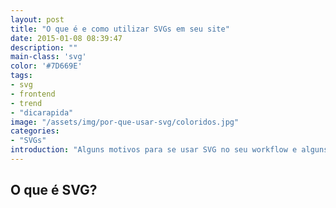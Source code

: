```yaml
---
layout: post
title: "O que é e como utilizar SVGs em seu site"
date: 2015-01-08 08:39:47
description: ""
main-class: 'svg'
color: '#7D669E'
tags:
- svg
- frontend
- trend
- "dicarapida"
image: "/assets/img/por-que-usar-svg/coloridos.jpg"
categories:
- "SVGs"
introduction: "Alguns motivos para se usar SVG no seu workflow e alguns exemplos bem bacanas de como outros já utilizam."
---
```


## O que é SVG?


